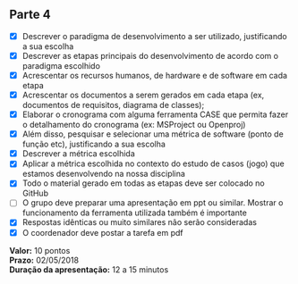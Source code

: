 ## Parte 4

- [x] Descrever o paradigma de desenvolvimento a ser utilizado, justificando a sua escolha
- [x] Descrever as etapas principais do desenvolvimento de acordo com o paradigma escolhido
- [x] Acrescentar os recursos humanos, de hardware e de software em cada etapa
- [x] Acrescentar os documentos a serem gerados em cada etapa (ex, documentos de requisitos, diagrama de classes);
- [x] Elaborar o cronograma com alguma ferramenta CASE que permita fazer o detalhamento do cronograma (ex: MSProject ou Openproj)
- [x] Além disso, pesquisar e selecionar uma métrica de software (ponto de função etc), justificando a sua escolha
- [x] Descrever a métrica escolhida
- [x] Aplicar a métrica escolhida no contexto do estudo de casos (jogo) que estamos desenvolvendo na nossa disciplina
- [x] Todo o material gerado em todas as etapas deve ser colocado no GitHub
- [ ] O grupo deve preparar uma apresentação em ppt ou similar. Mostrar o funcionamento da ferramenta utilizada também é importante
- [x] Respostas idênticas ou muito similares não serão consideradas
- [x] O coordenador deve postar a tarefa em pdf

**Valor:** 10 pontos  
**Prazo:** 02/05/2018  
**Duração da apresentação:** 12 a 15 minutos  

